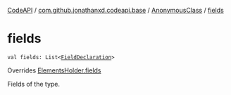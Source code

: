 [CodeAPI](../../index.md) / [com.github.jonathanxd.codeapi.base](../index.md) / [AnonymousClass](index.md) / [fields](.)

# fields

`val fields: List<`[`FieldDeclaration`](../-field-declaration/index.md)`>`

Overrides [ElementsHolder.fields](../-elements-holder/fields.md)

Fields of the type.

